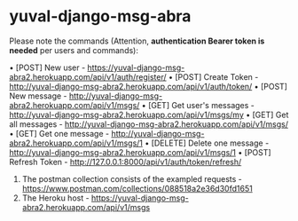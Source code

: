 # yuval-django-msg-abra

Please note the commands (Attention, **authentication Bearer token is needed** per users and commands):

•	[POST] New user - https://yuval-django-msg-abra2.herokuapp.com/api/v1/auth/register/
•	[POST] Create Token - http://yuval-django-msg-abra2.herokuapp.com/api/v1/auth/token/
•	[POST] New message - http://yuval-django-msg-abra2.herokuapp.com/api/v1/msgs/
•	[GET] Get user's messages - http://yuval-django-msg-abra2.herokuapp.com/api/v1/msgs/my
•	[GET] Get all messages - http://yuval-django-msg-abra2.herokuapp.com/api/v1/msgs/
•	[GET] Get one message - http://yuval-django-msg-abra2.herokuapp.com/api/v1/msgs/1
•	[DELETE] Delete one message - http://yuval-django-msg-abra2.herokuapp.com/api/v1/msgs/1
•	[POST] Refresh Token - http://127.0.0.1:8000/api/v1/auth/token/refresh/

1.	The postman collection consists of the exampled requests - https://www.postman.com/collections/088518a2e36d30fd1651
2.	The Heroku host - https://yuval-django-msg-abra2.herokuapp.com/api/v1/msgs

